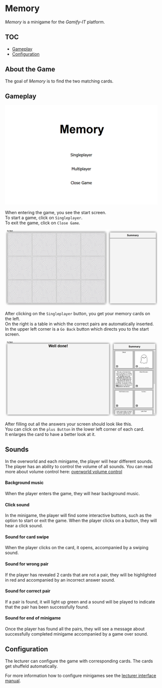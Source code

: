# Memory

_Memory_ is a minigame for the _Gamify-IT_ platform.

## TOC

- [Gameplay](#gameplay)
- [Configuration](#configuration)

## About the Game

The goal of _Memory_ is to find the two matching cards.  

## Gameplay

![start menu screenshot](assets/memory-start-screen.webp)

When entering the game, you see the start screen.  
To start a game, click on `Singleplayer`.  
To exit the game, click on `Close Game`.

![game screenshot](assets/memory-game-screen.webp)

After clicking on the `Singleplayer` button, you get your memory cards on the left.   
On the right is a table in which the correct pairs are automatically inserted.  
In the upper left corner is a `Go Back` button which directs you to the start screen.

![fix bug screenshot](assets/memory-end-screen.webp)

After filling out all the answers your screen should look like this.  
You can click on the `plus Button` in the lower left corner of each card.  
It enlarges the card to have a better look at it.

## Sounds

In the overworld and each minigame, the player will hear different sounds. The player has an ability to control the volume of all sounds. You can read more about volume control here: [overworld volume control](../overworld/README.md)

#### Background music

When the player enters the game, they will hear background music.

#### Click sound

In the minigame, the player will find some interactive buttons, such as the option to start or exit the game. When the player clicks on a button, they will hear a click sound.

#### Sound for card swipe

When the player clicks on the card, it opens, accompanied by a swiping sound.

#### Sound for wrong pair

If the player has revealed 2 cards that are not a pair, they will be highlighted in red and accompanied by an incorrect answer sound.

#### Sound for correct pair

If a pair is found, it will light up green and a sound will be played to indicate that the pair has been successfully found.

#### Sound for end of minigame

Once the player has found all the pairs, they will see a message about successfully completed minigame accompanied by a game over sound.

## Configuration

The lecturer can configure the game with corresponding cards.
The cards get shuffeld automatically.

For more information how to configure minigames see the [lecturer interface manual](../lecturer-interface/README.md).
